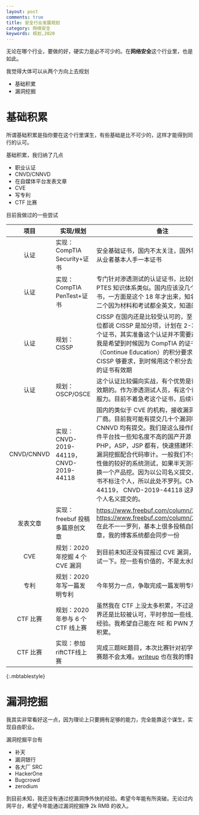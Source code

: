 ```yaml
---
layout: post
comments: true
title: 安全行业发展规划
category: 网络安全
keywords: 规划,2020
---
```


无论在哪个行业，要做的好，硬实力是必不可少的。在**网络安全**这个行业里，也是如此。

我觉得大体可以从两个方向上去规划

- 基础积累
- 漏洞挖掘

# 基础积累

所谓基础积累是指你要在这个行里谋生，有些基础是比不可少的，这样才能得到同行的认可。

基础积累，我归纳了几点

- 职业认证
- CNVD/CNNVD
- 在自媒体平台发表文章
- CVE
- 写专利
- CTF 比赛

目前我做过的一些尝试

|    项目    | 实现/规划                               | 备注                                                                                                                                                                                                                                                                                                                                                                                                                                                     |
| :--------: | --------------------------------------- | -------------------------------------------------------------------------------------------------------------------------------------------------------------------------------------------------------------------------------------------------------------------------------------------------------------------------------------------------------------------------------------------------------------------------------------------------------- |
|    认证    | 实现：CompTIA Security+证书             | 安全基础证书，国内不太关注，国外特别是美国，从业者基本人手一本证书                                                                                                                                                                                                                                                                                                                                                                                       |
|    认证    | 实现：CompTIA PenTest+证书              | 专门针对渗透测试的认证证书，比较偏向理论，和 PTES 知识体系类似。国内应该没几个人考这个证书，一方面是这个 18 年才出来，知名度不高，第二个因为材料和考试都全英文，知道的人就更少了                                                                                                                                                                                                                                                                         |
|    认证    | 规划：CISSP                             | CISSP 在国内还是比较受认可的，至少很多招聘岗位都说 CISSP 是加分项，计划在 2-3 年内考下这个证书，其实准备这个认证并不需要这么多时间，我是希望到时候因为 CompTIA 的证书有 CE（Continue Education）的积分要求，刚好 CISSP 够要求，到时候用这个积分去续 CompTIA 的证书有效期                                                                                                                                                                                 |
|    认证    | 规划：OSCP/OSCE                         | 这个认证比较偏向实战，有个优势是证书是终身有效期的。作为渗透测试人员，有这个证书会更有说服力。目前不着急考这个证书，后续可以考虑。                                                                                                                                                                                                                                                                                                                       |
| CNVD/CNNVD | 实现：CNVD-2019-44119， CNVD-2019-44118 | 国内的类似于 CVE 的机构，接收漏洞，并分发给厂商。目前我可能有提交几十个漏洞吧。CNVD 和 CNNVD 均有提交。我们是这么操作的，去开源软件平台找一些知名度不高的国产开源 CMS 系统，PHP，ASP，JSP 都有，快速搭建环境测试，正常漏洞挖掘配合代码审计。一般我们不会找那种安全性做的较好的系统测试，如果半天测不出漏洞，就换一个产品挖。因为以公司名义提交，原创漏洞证书不标注个人，所以此处不罗列。CNVD-2019-44119， CNVD-2019-44118 这两个漏洞是我个人名义提交的。 |
|  发表文章  | 实现：freebuf 投稿多篇原创文章                | https://www.freebuf.com/column/228005.html <br> https://www.freebuf.com/column/230601.html <br> 在此不一一罗列，基本上很多投稿自媒体平台的文章，我的博客系统都会同步一份                                                                                                                                                                                                                                                                                 |
|    CVE     | 规划：2020 年挖掘 4 个 CVE 漏洞         | 到目前未知还没有提报过 CVE 漏洞，今年希望尝试一下。挖一些有价值的，不是太水的 CVE                                                                                                                                                                                                                                                                                                                                                                        |
|    专利    | 规划：2020 年写一篇发明专利             | 今年努力一点，争取完成一篇发明专利                                                                                                                                                                                                                                                                                                                                                                                                                       |
|  CTF 比赛  | 规划：2020 年参与 6 个 CTF 线上赛       | 虽然我在 CTF 上没太多积累，不过这个比赛在业界还是比较被认可，平时参加一些线上赛，积累些经验。我希望自己能在 RE 和 PWN 方向上能有所积累。                                                                                                                                                                                                                                                                                                                 |
| CTF 比赛 | 实现：参加riftCTF线上赛 | 完成三题RE题目，本次比赛针对初学者比较友好，赛题不会太难。[writeup](https://kafroc.github.io/2020/03/21/RiftCTF-writeup.html) 也在我的博客中 |
{:.mbtablestyle}

# 漏洞挖掘

我其实非常看好这一点，因为理论上只要拥有足够的能力，完全能靠这个谋生，实现自由职业。

漏洞挖掘平台有

- 补天
- 漏洞银行
- 各大厂 SRC
- HackerOne
- Bugcrowd
- zerodium

到目前未知，我还没有通过挖漏洞挣外快的经验。希望今年能有所突破。无论过内网平台，希望今年能通过漏洞挖掘挣 2k RMB 的收入。
